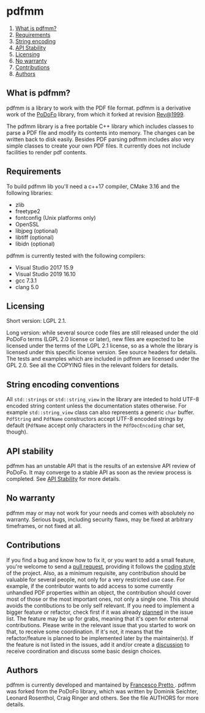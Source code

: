 # pdfmm

1.  [What is pdfmm?](#what_is_pdfmm)
2.  [Requirements](#requirements)
3.  [String encoding](#string_encoding_conventions)
4.  [API Stability](#api_stability)
5.  [Licensing](#licensing)
6.  [No warranty](#no_warranty)
7.  [Contributions](#contributions)
8.  [Authors](#authors)

## What is pdfmm?

pdfmm is a library to work with the PDF file format.
pdfmm is a derivative work of the [PoDoFo](http://podofo.sourceforge.net/)
library, from which it forked at revision [Rev@1999](https://sourceforge.net/p/podofo/code/1999/).

The pdfmm library is a free portable C++ library which
includes classes to parse a PDF file and modify its contents
into memory. The changes can be written back to disk easily.
Besides PDF parsing pdfmm includes also very simple classes
to create your own PDF files. It currently does not include
facilities to render pdf contents.

## Requirements

To build pdfmm lib you'll need a c++17 compiler,
CMake 3.16 and the following libraries:

* zlib
* freetype2
* fontconfig (Unix platforms only)
* OpenSSL
* libjpeg (optional)
* libtiff (optional)
* libidn (optional)

pdfmm is currently tested with the following compilers:

* Visual Studio 2017 15.9
* Visual Studio 2019 16.10
* gcc 7.3.1
* clang 5.0

## Licensing

Short version: LGPL 2.1.

Long version: while several source code files are still
released under the old PoDoFo terms (LGPL 2.0 license or later),
new files are expected to be licensed under the terms
of the LGPL 2.1 license, so as a whole the library is
licensed under this specific license version.
See source headers for details. The tests and examples which are included in pdfmm are
licensed under the GPL 2.0. See all the COPYING files in the relevant
folders for details.

## String encoding conventions

All ```std::strings``` or ```std::string_view``` in the library are inteded
to hold UTF-8 encoded string content unless the documentation states otherwise.
For example ```std::string_view``` class can also represents a generic ```char``` buffer.
```PdfString``` and ```PdfName``` constructors accept UTF-8 encoded strings by default
(```PdfName``` accept only characters in the ```PdfDocEncoding``` char set, though).

## API stability

pdfmm has an unstable API that is the results of an extensive API review of PoDoFo.
It may converge to a stable API as soon as the review process is completed.
See [API Stability](https://github.com/pdfmm/pdfmm/wiki/API-Stability) for more details.

## No warranty

pdfmm may or may not work for your needs and comes with absolutely no warranty.
Serious bugs, including security flaws, may be fixed at arbitrary
timeframes, or not fixed at all.

## Contributions

If you find a bug and know how to fix it, or you want to add a small feature, you're welcome to send a [pull request](https://github.com/pdfmm/pdfmm/pulls),
providing it follows the [coding style](https://github.com/pdfmm/pdfmm/blob/master/CODINGSTYLE.md)
of the project. Also, as a minimum requisite, any contribution should be valuable for several people,
not only for a very restricted use case. For example, if the contributor wants to
add access to some currently unhandled PDF properties within an object, the contribution
should cover most of those or the most important ones, not only a single one. This
should avoids the contibutions to be only self relevant.
If you need to implement a bigger feature or refactor, check first if
it was already [planned](https://github.com/pdfmm/pdfmm/issues?q=is%3Aissue+is%3Aopen+label%3Aplanned-task)
in the issue list. The feature may be up for grabs, meaning that it's open for external contributions.
Please write in the relevant issue that you started to work on that, to receive some coordination.
If it's not, it means that the refactor/feature is planned to be implemented later by the maintainer(s).
If the feature is not listed in the issues, add it and/or create a [discussion](https://github.com/pdfmm/pdfmm/discussions)
to receive coordination and discuss some basic design choices.

## Authors

pdfmm is currently developed and mantained by
[Francesco Pretto ](mailto:ceztko@gmail.com).
pdfmm was forked from the PoDoFo library, which was
written by Dominik Seichter, Leonard Rosenthol,
Craig Ringer and others. See the file
AUTHORS for more details.